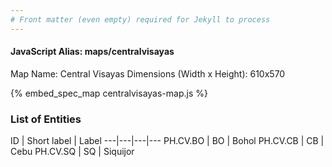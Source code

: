 ```yaml
---
# Front matter (even empty) required for Jekyll to process
---
```


#### JavaScript Alias: maps/centralvisayas

Map Name: Central Visayas
Dimensions (Width x Height): 610x570



{% embed_spec_map centralvisayas-map.js %}

### List of Entities

ID | Short label | Label
---|---|---|---
PH.CV.BO | BO | Bohol
PH.CV.CB | CB | Cebu
PH.CV.SQ | SQ | Siquijor